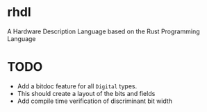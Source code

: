# rhdl
A Hardware Description Language based on the Rust Programming Language


# TODO
- Add a bitdoc feature for all `Digital` types.
- This should create a layout of the bits and fields
- Add compile time verification of discriminant bit width

